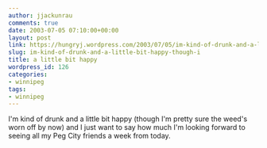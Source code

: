 ```yaml
---
author: jjackunrau
comments: true
date: 2003-07-05 07:10:00+00:00
layout: post
link: https://hungryj.wordpress.com/2003/07/05/im-kind-of-drunk-and-a-little-bit-happy-though-i/
slug: im-kind-of-drunk-and-a-little-bit-happy-though-i
title: a little bit happy
wordpress_id: 126
categories:
- winnipeg
tags:
- winnipeg
---
```


I'm kind of drunk and a little bit happy (though I'm pretty sure the weed's worn off by now) and I just want to say how much I'm looking forward to seeing all my Peg City friends a week from today.
